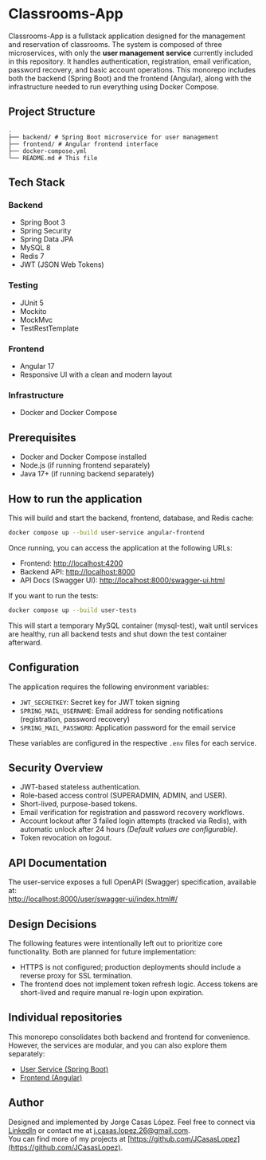 # Classrooms-App 
Classrooms-App is a fullstack application designed for the management and reservation of classrooms. The system is composed of three microservices, with only the **user management service** currently included in this repository. It handles authentication, registration, email verification, password recovery, and basic 
account operations.
This monorepo includes both the backend (Spring Boot) and the frontend (Angular), along with the infrastructure needed to run everything using Docker Compose.


## Project Structure
```
.
├── backend/ # Spring Boot microservice for user management
├── frontend/ # Angular frontend interface
├── docker-compose.yml
└── README.md # This file
```


## Tech Stack
  ### Backend
  - Spring Boot 3
  - Spring Security
  - Spring Data JPA
  - MySQL 8 
  - Redis 7
  - JWT (JSON Web Tokens)

  ### Testing
  - JUnit 5
  - Mockito
  - MockMvc
  - TestRestTemplate
  
  ### Frontend
  - Angular 17
  - Responsive UI with a clean and modern layout

  ### Infrastructure
  - Docker and Docker Compose


## Prerequisites
- Docker and Docker Compose installed
- Node.js (if running frontend separately)
- Java 17+ (if running backend separately)
  

## How to run the application
This will build and start the backend, frontend, database, and Redis cache:
```bash
docker compose up --build user-service angular-frontend
```

Once running, you can access the application at the following URLs:
- Frontend: [http://localhost:4200](http://localhost:4200)
- Backend API: [http://localhost:8000](http://localhost:8000)
- API Docs (Swagger UI): [http://localhost:8000/swagger-ui.html](http://localhost:8000/swagger-ui.html)

If you want to run the tests:
```bash
docker compose up --build user-tests
```
This will start a temporary MySQL container (mysql-test), wait until services are healthy, run all backend tests and shut down the test container afterward.


## Configuration
The application requires the following environment variables:
- `JWT_SECRETKEY`: Secret key for JWT token signing
- `SPRING_MAIL_USERNAME`: Email address for sending notifications (registration, password recovery)
- `SPRING_MAIL_PASSWORD`: Application password for the email service
  
These variables are configured in the respective `.env` files for each service.


## Security Overview
- JWT-based stateless authentication.
- Role-based access control (SUPERADMIN, ADMIN, and USER).
- Short-lived, purpose-based tokens.
- Email verification for registration and password recovery workflows.  
- Account lockout after 3 failed login attempts (tracked via Redis), with automatic unlock after 24 hours  *(Default values are configurable)*.  
- Token revocation on logout.


## API Documentation
The user-service exposes a full OpenAPI (Swagger) specification, available at:  
[http://localhost:8000/user/swagger-ui/index.html#/](http://localhost:8000/user/swagger-ui/index.html#/)


## Design Decisions
The following features were intentionally left out to prioritize core functionality. Both are planned for future implementation:
- HTTPS is not configured; production deployments should include a reverse proxy for SSL termination.
- The frontend does not implement token refresh logic. Access tokens are short-lived and require manual re-login upon expiration.

  
## Individual repositories
This monorepo consolidates both backend and frontend for convenience. However, the services are modular, and you can also explore them separately:
- [User Service (Spring Boot)](https://github.com/JCasasLopez/user-service-2.0)
- [Frontend (Angular)](https://github.com/JCasasLopez/classrooms-frontend)


## Author
Designed and implemented by Jorge Casas López.
Feel free to connect via [LinkedIn](https://www.linkedin.com/in/your-link) or contact me at j.casas.lopez.26@gmail.com.  
You can find more of my projects at [https://github.com/JCasasLopez](https://github.com/JCasasLopez).
